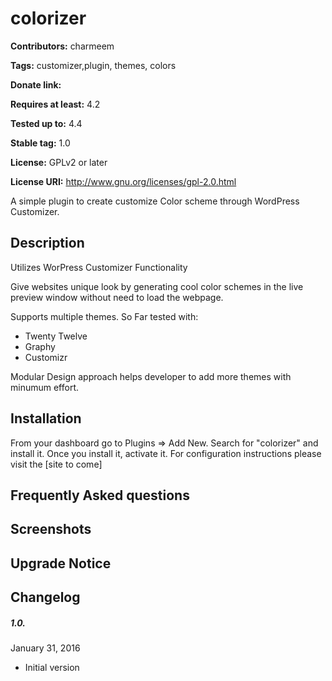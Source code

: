 # colorizer #
**Contributors:** charmeem

**Tags:** customizer,plugin, themes, colors

**Donate link:** 

**Requires at least:** 4.2

**Tested up to:** 4.4

**Stable tag:** 1.0

**License:** GPLv2 or later

**License URI:** http://www.gnu.org/licenses/gpl-2.0.html

A simple plugin to create customize Color scheme through WordPress Customizer.


## Description ##

Utilizes WorPress Customizer Functionality

Give websites unique look by generating cool color schemes in the live preview window without need to load the webpage.

Supports multiple themes. So Far tested with:
* Twenty Twelve
* Graphy
* Customizr

Modular Design approach helps developer to add more themes with minumum effort.


## Installation ##

From your dashboard go to Plugins => Add New.
Search for "colorizer" and install it.
Once you install it, activate it.
For configuration instructions please visit the [site to come]

## Frequently Asked questions ##


## Screenshots ##

## Upgrade Notice ##

## Changelog ##

##### 1.0. #####
January 31, 2016

* Initial version

